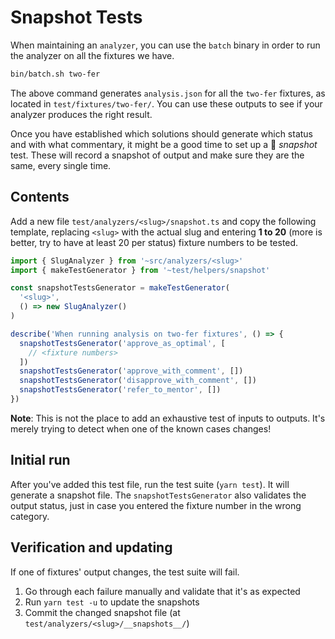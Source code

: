 # Snapshot Tests

When maintaining an `analyzer`, you can use the `batch` binary in order to run
the analyzer on all the fixtures we have.

```bash
bin/batch.sh two-fer
```

The above command generates `analysis.json` for all the `two-fer` fixtures, as
located in `test/fixtures/two-fer/`. You can use these outputs to see if your
analyzer produces the right result.

Once you have established which solutions should generate which status and with
what commentary, it might be a good time to set up a 📸 _snapshot_ test. These
will record a snapshot of output and make sure they are the same, every single
time.

## Contents

Add a new file `test/analyzers/<slug>/snapshot.ts` and copy the following
template, replacing `<slug>` with the actual slug and entering **1 to 20** (more
is better, try to have at least 20 per status) fixture numbers to be tested.

```typescript
import { SlugAnalyzer } from '~src/analyzers/<slug>'
import { makeTestGenerator } from '~test/helpers/snapshot'

const snapshotTestsGenerator = makeTestGenerator(
  '<slug>',
  () => new SlugAnalyzer()
)

describe('When running analysis on two-fer fixtures', () => {
  snapshotTestsGenerator('approve_as_optimal', [
    // <fixture numbers>
  ])
  snapshotTestsGenerator('approve_with_comment', [])
  snapshotTestsGenerator('disapprove_with_comment', [])
  snapshotTestsGenerator('refer_to_mentor', [])
})

```

**Note**: This is not the place to add an exhaustive test of inputs to outputs.
It's merely trying to detect when one of the known cases changes!

## Initial run

After you've added this test file, run the test suite (`yarn test`). It will
generate a snapshot file. The `snapshotTestsGenerator` also validates the output
status, just in case you entered the fixture number in the wrong category.

## Verification and updating

If one of fixtures' output changes, the test suite will fail.

1. Go through each failure manually and validate that it's as expected
1. Run `yarn test -u` to update the snapshots
1. Commit the changed snapshot file (at `test/analyzers/<slug>/__snapshots__/`)
